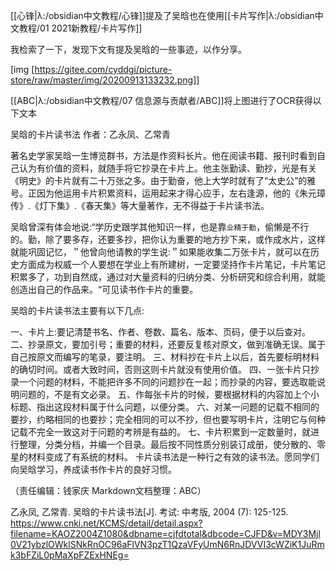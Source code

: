 
[[心锋|λ:/obsidian中文教程/心锋]]提及了吴晗也在使用[[卡片写作|λ:/obsidian中文教程/01 2021新教程/卡片写作]]

我检索了一下，发现下文有提及吴晗的一些事迹，以作分享。



[img [https://gitee.com/cyddgi/picture-store/raw/master/img/20200913133232.png]]

[[ABC|λ:/obsidian中文教程/07 信息源与贡献者/ABC]]将上图进行了OCR获得以下文本

吴晗的卡片读书法
作者：乙永凤、乙常青

著名史学家吴晗一生博览群书，方法是作资料长片。他在阅读书籍、报刊时看到自己认为有价值的资料，就随手将它抄录在卡片上。他主张勤读、勤抄，光是有关《明史》的卡片就有二十万张之多。由于勤奋，他上大学时就有了“太史公”的雅号。正因为他运用卡片积累资料，运用起来才得心应手，左右逢源，他的《朱元璋传》.《灯下集》.《春天集》等大量著作，无不得益于卡片读书法。

吴晗曾深有体会地说:“学历史跟学其他知识一样，也是靠`业精于勤`，偷懒是不行的。勤，除了要多存，还要多抄，把你认为重要的地方抄下来，或作成水片，这样就能巩固记忆，＂他曾向他请教的学生说:＂如果能收集二万张卡片，就可以在历史方面成为权威一个人要想在学业上有所建树，一定要坚持作卡片笔记，卡片笔记积累多了，功到自然成，通过对大量资料的归纳分类、分析研究和综合利用，就能创造出自己的作品来。“可见读书作卡片的重要。

吴晗的卡片读书法主要有以下几点:

一、卡片上:要记清楚书名、作者、卷数、篇名、版本、页码，便于以后查对。
二、抄录原文，要加引号；重要的材料，还要反复核对原文，做到准确无误。属于自己按原文而编写的笔录，要注明。
三、材料抄在卡片上以后，首先要标明材料的确切时间。或者大致时间，否则这则卡片就没有使用价值。
四、一张卡片只抄录一个问题的材料，不能把许多不同的问题抄在一起；而抄录的内容，要选取能说明问题的，不是有文必录。
五、作每张卡片的时候，要根据材料的内容加上个小标题、指出这段材料属于什么问题，以便分类。
六、对某一问题的记载不相同的要抄，约略相同的也要抄；完全相同的可以不抄，但也要写明卡片，注明它与何种记载不完全一致这对于问题的考辨是有益的。
七、卡片积累到一定数量时，就进行整理，分类分档，并编一个目录。最后按不同性质分别装订成册，使分散的、零星的材料变成了有系统的材料。
卡片读书法是一种行之有效的读书法。愿同学们向吴晗学习，养成读书作卡片的良好习惯。

（责任编辑：钱家庆  Markdown文档整理：ABC）



乙永凤, 乙常青. 吴晗的卡片读书法[J]. 考试: 中考版, 2004 (7): 125-125.
https://www.cnki.net/KCMS/detail/detail.aspx?filename=KAOZ2004Z1080&dbname=cjfdtotal&dbcode=CJFD&v=MDY3Mjl0V21ybzlOWklSNkRnOC96aFlVN3pzT1QzaVFyUmN6RnJDVVI3cWZiK1JuRmk3bFZiL0pMaXpFZExHNEg=